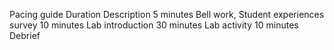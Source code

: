 Pacing guide
Duration
Description
5 minutes
Bell work, Student experiences survey
10 minutes
Lab introduction
30 minutes
Lab activity
10 minutes
Debrief

